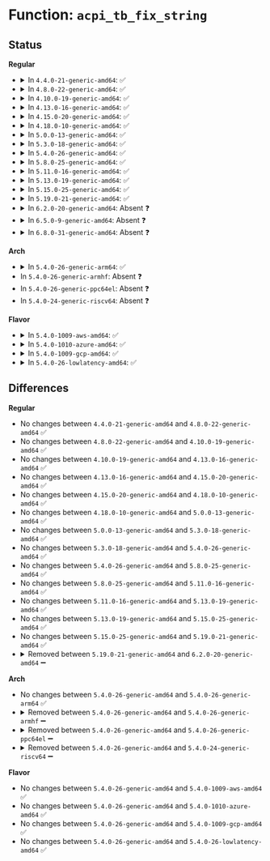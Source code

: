 # Function: <code>acpi_tb_fix_string</code>

## Status
<b>Regular</b>
<ul>
<li>
<details>
<summary>In <code>4.4.0-21-generic-amd64</code>: ✅</summary>

```c
void acpi_tb_fix_string(char * string, acpi_size length)
```

```json
{
  "name": "acpi_tb_fix_string",
  "collision_type": "Unique Static",
  "inline_type": "No",
  "funcs": [
    {
      "addr": 18446744071583716861,
      "name": "acpi_tb_fix_string",
      "external": false,
      "loc": "drivers/acpi/acpica/tbprint.c:72",
      "file": "drivers/acpi/acpica/tbprint.c",
      "inline": "seen, unknown",
      "caller_inline": [],
      "caller_func": [
        "drivers/acpi/acpica/tbprint.c:acpi_tb_print_table_header",
        "drivers/acpi/acpica/tbprint.c:acpi_tb_print_table_header",
        "drivers/acpi/acpica/tbprint.c:acpi_tb_print_table_header",
        "drivers/acpi/acpica/tbprint.c:acpi_tb_print_table_header",
        "drivers/acpi/acpica/tbprint.c:acpi_tb_print_table_header"
      ]
    }
  ],
  "symbols": [
    {
      "addr": 18446744071583716861,
      "name": "acpi_tb_fix_string",
      "section": ".text",
      "bind": "STB_LOCAL",
      "size": 43
    }
  ]
}
```
</details>
</li>
<li>
<details>
<summary>In <code>4.8.0-22-generic-amd64</code>: ✅</summary>

```c
void acpi_tb_fix_string(char * string, acpi_size length)
```

```json
{
  "name": "acpi_tb_fix_string",
  "collision_type": "Unique Static",
  "inline_type": "No",
  "funcs": [
    {
      "addr": 18446744071584041310,
      "name": "acpi_tb_fix_string",
      "external": false,
      "loc": "drivers/acpi/acpica/tbprint.c:72",
      "file": "drivers/acpi/acpica/tbprint.c",
      "inline": "seen, unknown",
      "caller_inline": [],
      "caller_func": [
        "drivers/acpi/acpica/tbprint.c:acpi_tb_print_table_header",
        "drivers/acpi/acpica/tbprint.c:acpi_tb_print_table_header",
        "drivers/acpi/acpica/tbprint.c:acpi_tb_print_table_header",
        "drivers/acpi/acpica/tbprint.c:acpi_tb_print_table_header",
        "drivers/acpi/acpica/tbprint.c:acpi_tb_print_table_header"
      ]
    }
  ],
  "symbols": [
    {
      "addr": 18446744071584041310,
      "name": "acpi_tb_fix_string",
      "section": ".text",
      "bind": "STB_LOCAL",
      "size": 43
    }
  ]
}
```
</details>
</li>
<li>
<details>
<summary>In <code>4.10.0-19-generic-amd64</code>: ✅</summary>

```c
void acpi_tb_fix_string(char * string, acpi_size length)
```

```json
{
  "name": "acpi_tb_fix_string",
  "collision_type": "Unique Static",
  "inline_type": "No",
  "funcs": [
    {
      "addr": 18446744071584183744,
      "name": "acpi_tb_fix_string",
      "external": false,
      "loc": "drivers/acpi/acpica/tbprint.c:72",
      "file": "drivers/acpi/acpica/tbprint.c",
      "inline": "seen, unknown",
      "caller_inline": [],
      "caller_func": [
        "drivers/acpi/acpica/tbprint.c:acpi_tb_print_table_header",
        "drivers/acpi/acpica/tbprint.c:acpi_tb_print_table_header",
        "drivers/acpi/acpica/tbprint.c:acpi_tb_print_table_header",
        "drivers/acpi/acpica/tbprint.c:acpi_tb_print_table_header",
        "drivers/acpi/acpica/tbprint.c:acpi_tb_print_table_header"
      ]
    }
  ],
  "symbols": [
    {
      "addr": 18446744071584183744,
      "name": "acpi_tb_fix_string",
      "section": ".text",
      "bind": "STB_LOCAL",
      "size": 43
    }
  ]
}
```
</details>
</li>
<li>
<details>
<summary>In <code>4.13.0-16-generic-amd64</code>: ✅</summary>

```c
void acpi_tb_fix_string(char * string, acpi_size length)
```

```json
{
  "name": "acpi_tb_fix_string",
  "collision_type": "Unique Static",
  "inline_type": "No",
  "funcs": [
    {
      "addr": 18446744071584251360,
      "name": "acpi_tb_fix_string",
      "external": false,
      "loc": "drivers/acpi/acpica/tbprint.c:72",
      "file": "drivers/acpi/acpica/tbprint.c",
      "inline": "seen, unknown",
      "caller_inline": [],
      "caller_func": [
        "drivers/acpi/acpica/tbprint.c:acpi_tb_print_table_header",
        "drivers/acpi/acpica/tbprint.c:acpi_tb_print_table_header",
        "drivers/acpi/acpica/tbprint.c:acpi_tb_print_table_header",
        "drivers/acpi/acpica/tbprint.c:acpi_tb_print_table_header",
        "drivers/acpi/acpica/tbprint.c:acpi_tb_print_table_header"
      ]
    }
  ],
  "symbols": [
    {
      "addr": 18446744071584251360,
      "name": "acpi_tb_fix_string",
      "section": ".text",
      "bind": "STB_LOCAL",
      "size": 41
    }
  ]
}
```
</details>
</li>
<li>
<details>
<summary>In <code>4.15.0-20-generic-amd64</code>: ✅</summary>

```c
void acpi_tb_fix_string(char * string, acpi_size length)
```

```json
{
  "name": "acpi_tb_fix_string",
  "collision_type": "Unique Static",
  "inline_type": "No",
  "funcs": [
    {
      "addr": 18446744071584609869,
      "name": "acpi_tb_fix_string",
      "external": false,
      "loc": "drivers/acpi/acpica/tbprint.c:72",
      "file": "drivers/acpi/acpica/tbprint.c",
      "inline": "seen, unknown",
      "caller_inline": [],
      "caller_func": [
        "drivers/acpi/acpica/tbprint.c:acpi_tb_print_table_header",
        "drivers/acpi/acpica/tbprint.c:acpi_tb_print_table_header",
        "drivers/acpi/acpica/tbprint.c:acpi_tb_print_table_header",
        "drivers/acpi/acpica/tbprint.c:acpi_tb_print_table_header",
        "drivers/acpi/acpica/tbprint.c:acpi_tb_print_table_header"
      ]
    }
  ],
  "symbols": [
    {
      "addr": 18446744071584609869,
      "name": "acpi_tb_fix_string",
      "section": ".text",
      "bind": "STB_LOCAL",
      "size": 41
    }
  ]
}
```
</details>
</li>
<li>
<details>
<summary>In <code>4.18.0-10-generic-amd64</code>: ✅</summary>

```c
void acpi_tb_fix_string(char * string, acpi_size length)
```

```json
{
  "name": "acpi_tb_fix_string",
  "collision_type": "Unique Static",
  "inline_type": "No",
  "funcs": [
    {
      "addr": 18446744071584835653,
      "name": "acpi_tb_fix_string",
      "external": false,
      "loc": "drivers/acpi/acpica/tbprint.c:38",
      "file": "drivers/acpi/acpica/tbprint.c",
      "inline": "seen, unknown",
      "caller_inline": [],
      "caller_func": [
        "drivers/acpi/acpica/tbprint.c:acpi_tb_print_table_header",
        "drivers/acpi/acpica/tbprint.c:acpi_tb_print_table_header",
        "drivers/acpi/acpica/tbprint.c:acpi_tb_print_table_header",
        "drivers/acpi/acpica/tbprint.c:acpi_tb_print_table_header",
        "drivers/acpi/acpica/tbprint.c:acpi_tb_print_table_header"
      ]
    }
  ],
  "symbols": [
    {
      "addr": 18446744071584835653,
      "name": "acpi_tb_fix_string",
      "section": ".text",
      "bind": "STB_LOCAL",
      "size": 41
    }
  ]
}
```
</details>
</li>
<li>
<details>
<summary>In <code>5.0.0-13-generic-amd64</code>: ✅</summary>

```c
void acpi_tb_fix_string(char * string, acpi_size length)
```

```json
{
  "name": "acpi_tb_fix_string",
  "collision_type": "Unique Static",
  "inline_type": "No",
  "funcs": [
    {
      "addr": 18446744071584939010,
      "name": "acpi_tb_fix_string",
      "external": false,
      "loc": "drivers/acpi/acpica/tbprint.c:38",
      "file": "drivers/acpi/acpica/tbprint.c",
      "inline": "seen, unknown",
      "caller_inline": [],
      "caller_func": [
        "drivers/acpi/acpica/tbprint.c:acpi_tb_print_table_header",
        "drivers/acpi/acpica/tbprint.c:acpi_tb_print_table_header",
        "drivers/acpi/acpica/tbprint.c:acpi_tb_print_table_header",
        "drivers/acpi/acpica/tbprint.c:acpi_tb_print_table_header",
        "drivers/acpi/acpica/tbprint.c:acpi_tb_print_table_header"
      ]
    }
  ],
  "symbols": [
    {
      "addr": 18446744071584939010,
      "name": "acpi_tb_fix_string",
      "section": ".text",
      "bind": "STB_LOCAL",
      "size": 41
    }
  ]
}
```
</details>
</li>
<li>
<details>
<summary>In <code>5.3.0-18-generic-amd64</code>: ✅</summary>

```c
void acpi_tb_fix_string(char * string, acpi_size length)
```

```json
{
  "name": "acpi_tb_fix_string",
  "collision_type": "Unique Static",
  "inline_type": "No",
  "funcs": [
    {
      "addr": 18446744071585141900,
      "name": "acpi_tb_fix_string",
      "external": false,
      "loc": "drivers/acpi/acpica/tbprint.c:38",
      "file": "drivers/acpi/acpica/tbprint.c",
      "inline": "seen, unknown",
      "caller_inline": [],
      "caller_func": [
        "drivers/acpi/acpica/tbprint.c:acpi_tb_print_table_header",
        "drivers/acpi/acpica/tbprint.c:acpi_tb_print_table_header",
        "drivers/acpi/acpica/tbprint.c:acpi_tb_print_table_header",
        "drivers/acpi/acpica/tbprint.c:acpi_tb_print_table_header",
        "drivers/acpi/acpica/tbprint.c:acpi_tb_print_table_header"
      ]
    }
  ],
  "symbols": [
    {
      "addr": 18446744071585141900,
      "name": "acpi_tb_fix_string",
      "section": ".text",
      "bind": "STB_LOCAL",
      "size": 43
    }
  ]
}
```
</details>
</li>
<li>
<details>
<summary>In <code>5.4.0-26-generic-amd64</code>: ✅</summary>

```c
void acpi_tb_fix_string(char * string, acpi_size length)
```

```json
{
  "name": "acpi_tb_fix_string",
  "collision_type": "Unique Static",
  "inline_type": "No",
  "funcs": [
    {
      "addr": 18446744071585278263,
      "name": "acpi_tb_fix_string",
      "external": false,
      "loc": "drivers/acpi/acpica/tbprint.c:38",
      "file": "drivers/acpi/acpica/tbprint.c",
      "inline": "seen, unknown",
      "caller_inline": [],
      "caller_func": [
        "drivers/acpi/acpica/tbprint.c:acpi_tb_print_table_header",
        "drivers/acpi/acpica/tbprint.c:acpi_tb_print_table_header",
        "drivers/acpi/acpica/tbprint.c:acpi_tb_print_table_header",
        "drivers/acpi/acpica/tbprint.c:acpi_tb_print_table_header",
        "drivers/acpi/acpica/tbprint.c:acpi_tb_print_table_header"
      ]
    }
  ],
  "symbols": [
    {
      "addr": 18446744071585278263,
      "name": "acpi_tb_fix_string",
      "section": ".text",
      "bind": "STB_LOCAL",
      "size": 43
    }
  ]
}
```
</details>
</li>
<li>
<details>
<summary>In <code>5.8.0-25-generic-amd64</code>: ✅</summary>

```c
void acpi_tb_fix_string(char * string, acpi_size length)
```

```json
{
  "name": "acpi_tb_fix_string",
  "collision_type": "Unique Static",
  "inline_type": "No",
  "funcs": [
    {
      "addr": 18446744071585984368,
      "name": "acpi_tb_fix_string",
      "external": false,
      "loc": "drivers/acpi/acpica/tbprint.c:38",
      "file": "drivers/acpi/acpica/tbprint.c",
      "inline": "seen, unknown",
      "caller_inline": [],
      "caller_func": [
        "drivers/acpi/acpica/tbprint.c:acpi_tb_print_table_header",
        "drivers/acpi/acpica/tbprint.c:acpi_tb_print_table_header",
        "drivers/acpi/acpica/tbprint.c:acpi_tb_print_table_header",
        "drivers/acpi/acpica/tbprint.c:acpi_tb_print_table_header",
        "drivers/acpi/acpica/tbprint.c:acpi_tb_print_table_header"
      ]
    }
  ],
  "symbols": [
    {
      "addr": 18446744071585984368,
      "name": "acpi_tb_fix_string",
      "section": ".text",
      "bind": "STB_LOCAL",
      "size": 41
    }
  ]
}
```
</details>
</li>
<li>
<details>
<summary>In <code>5.11.0-16-generic-amd64</code>: ✅</summary>

```c
void acpi_tb_fix_string(char * string, acpi_size length)
```

```json
{
  "name": "acpi_tb_fix_string",
  "collision_type": "Unique Static",
  "inline_type": "No",
  "funcs": [
    {
      "addr": 18446744071586107254,
      "name": "acpi_tb_fix_string",
      "external": false,
      "loc": "drivers/acpi/acpica/tbprint.c:38",
      "file": "drivers/acpi/acpica/tbprint.c",
      "inline": "seen, unknown",
      "caller_inline": [],
      "caller_func": [
        "drivers/acpi/acpica/tbprint.c:acpi_tb_print_table_header",
        "drivers/acpi/acpica/tbprint.c:acpi_tb_print_table_header",
        "drivers/acpi/acpica/tbprint.c:acpi_tb_print_table_header",
        "drivers/acpi/acpica/tbprint.c:acpi_tb_print_table_header",
        "drivers/acpi/acpica/tbprint.c:acpi_tb_print_table_header"
      ]
    }
  ],
  "symbols": [
    {
      "addr": 18446744071586107254,
      "name": "acpi_tb_fix_string",
      "section": ".text",
      "bind": "STB_LOCAL",
      "size": 41
    }
  ]
}
```
</details>
</li>
<li>
<details>
<summary>In <code>5.13.0-19-generic-amd64</code>: ✅</summary>

```c
void acpi_tb_fix_string(char * string, acpi_size length)
```

```json
{
  "name": "acpi_tb_fix_string",
  "collision_type": "Unique Static",
  "inline_type": "No",
  "funcs": [
    {
      "addr": 18446744071585984060,
      "name": "acpi_tb_fix_string",
      "external": false,
      "loc": "drivers/acpi/acpica/tbprint.c:38",
      "file": "drivers/acpi/acpica/tbprint.c",
      "inline": "seen, unknown",
      "caller_inline": [],
      "caller_func": [
        "drivers/acpi/acpica/tbprint.c:acpi_tb_print_table_header",
        "drivers/acpi/acpica/tbprint.c:acpi_tb_print_table_header",
        "drivers/acpi/acpica/tbprint.c:acpi_tb_print_table_header",
        "drivers/acpi/acpica/tbprint.c:acpi_tb_print_table_header",
        "drivers/acpi/acpica/tbprint.c:acpi_tb_print_table_header"
      ]
    }
  ],
  "symbols": [
    {
      "addr": 18446744071585984060,
      "name": "acpi_tb_fix_string",
      "section": ".text",
      "bind": "STB_LOCAL",
      "size": 41
    }
  ]
}
```
</details>
</li>
<li>
<details>
<summary>In <code>5.15.0-25-generic-amd64</code>: ✅</summary>

```c
void acpi_tb_fix_string(char * string, acpi_size length)
```

```json
{
  "name": "acpi_tb_fix_string",
  "collision_type": "Unique Static",
  "inline_type": "No",
  "funcs": [
    {
      "addr": 18446744071586473132,
      "name": "acpi_tb_fix_string",
      "external": false,
      "loc": "drivers/acpi/acpica/tbprint.c:38",
      "file": "drivers/acpi/acpica/tbprint.c",
      "inline": "seen, unknown",
      "caller_inline": [],
      "caller_func": [
        "drivers/acpi/acpica/tbprint.c:acpi_tb_print_table_header",
        "drivers/acpi/acpica/tbprint.c:acpi_tb_print_table_header",
        "drivers/acpi/acpica/tbprint.c:acpi_tb_print_table_header",
        "drivers/acpi/acpica/tbprint.c:acpi_tb_print_table_header",
        "drivers/acpi/acpica/tbprint.c:acpi_tb_print_table_header"
      ]
    }
  ],
  "symbols": [
    {
      "addr": 18446744071586473132,
      "name": "acpi_tb_fix_string",
      "section": ".text",
      "bind": "STB_LOCAL",
      "size": 41
    }
  ]
}
```
</details>
</li>
<li>
<details>
<summary>In <code>5.19.0-21-generic-amd64</code>: ✅</summary>

```c
void acpi_tb_fix_string(char * string, acpi_size length)
```

```json
{
  "name": "acpi_tb_fix_string",
  "collision_type": "Unique Static",
  "inline_type": "No",
  "funcs": [
    {
      "addr": 18446744071587726207,
      "name": "acpi_tb_fix_string",
      "external": false,
      "loc": "drivers/acpi/acpica/tbprint.c:38",
      "file": "drivers/acpi/acpica/tbprint.c",
      "inline": "seen, unknown",
      "caller_inline": [],
      "caller_func": [
        "drivers/acpi/acpica/tbprint.c:acpi_tb_print_table_header",
        "drivers/acpi/acpica/tbprint.c:acpi_tb_print_table_header",
        "drivers/acpi/acpica/tbprint.c:acpi_tb_print_table_header",
        "drivers/acpi/acpica/tbprint.c:acpi_tb_print_table_header",
        "drivers/acpi/acpica/tbprint.c:acpi_tb_print_table_header"
      ]
    }
  ],
  "symbols": [
    {
      "addr": 18446744071587726207,
      "name": "acpi_tb_fix_string",
      "section": ".text",
      "bind": "STB_LOCAL",
      "size": 51
    }
  ]
}
```
</details>
</li>
<li>
<details>
<summary>In <code>6.2.0-20-generic-amd64</code>: Absent ❓</summary>

```json
{
  "name": "acpi_tb_fix_string",
  "collision_type": "Unique Static",
  "inline_type": "Full",
  "funcs": [
    {
      "addr": 18446744071589046120,
      "name": "acpi_tb_fix_string",
      "external": false,
      "loc": "drivers/acpi/acpica/tbprint.c:39",
      "file": "drivers/acpi/acpica/tbprint.c",
      "inline": "not declared, inlined",
      "caller_inline": [
        "drivers/acpi/acpica/tbprint.c:acpi_tb_print_table_header",
        "drivers/acpi/acpica/tbprint.c:acpi_tb_print_table_header",
        "drivers/acpi/acpica/tbprint.c:acpi_tb_print_table_header",
        "drivers/acpi/acpica/tbprint.c:acpi_tb_print_table_header",
        "drivers/acpi/acpica/tbprint.c:acpi_tb_print_table_header"
      ],
      "caller_func": []
    }
  ],
  "symbols": []
}
```
</details>
</li>
<li>
<details>
<summary>In <code>6.5.0-9-generic-amd64</code>: Absent ❓</summary>

```json
{
  "name": "acpi_tb_fix_string",
  "collision_type": "Unique Static",
  "inline_type": "Full",
  "funcs": [
    {
      "addr": 18446744071589337509,
      "name": "acpi_tb_fix_string",
      "external": false,
      "loc": "drivers/acpi/acpica/tbprint.c:39",
      "file": "drivers/acpi/acpica/tbprint.c",
      "inline": "not declared, inlined",
      "caller_inline": [
        "drivers/acpi/acpica/tbprint.c:acpi_tb_print_table_header",
        "drivers/acpi/acpica/tbprint.c:acpi_tb_cleanup_table_header",
        "drivers/acpi/acpica/tbprint.c:acpi_tb_cleanup_table_header",
        "drivers/acpi/acpica/tbprint.c:acpi_tb_cleanup_table_header",
        "drivers/acpi/acpica/tbprint.c:acpi_tb_cleanup_table_header"
      ],
      "caller_func": []
    }
  ],
  "symbols": []
}
```
</details>
</li>
<li>
<details>
<summary>In <code>6.8.0-31-generic-amd64</code>: Absent ❓</summary>

```json
{
  "name": "acpi_tb_fix_string",
  "collision_type": "Unique Static",
  "inline_type": "Full",
  "funcs": [
    {
      "addr": 18446744071589644325,
      "name": "acpi_tb_fix_string",
      "external": false,
      "loc": "drivers/acpi/acpica/tbprint.c:39",
      "file": "drivers/acpi/acpica/tbprint.c",
      "inline": "not declared, inlined",
      "caller_inline": [
        "drivers/acpi/acpica/tbprint.c:acpi_tb_print_table_header",
        "drivers/acpi/acpica/tbprint.c:acpi_tb_cleanup_table_header",
        "drivers/acpi/acpica/tbprint.c:acpi_tb_cleanup_table_header",
        "drivers/acpi/acpica/tbprint.c:acpi_tb_cleanup_table_header",
        "drivers/acpi/acpica/tbprint.c:acpi_tb_cleanup_table_header"
      ],
      "caller_func": []
    }
  ],
  "symbols": []
}
```
</details>
</li>
</ul>
<b>Arch</b>
<ul>
<li>
<details>
<summary>In <code>5.4.0-26-generic-arm64</code>: ✅</summary>

```c
void acpi_tb_fix_string(char * string, acpi_size length)
```

```json
{
  "name": "acpi_tb_fix_string",
  "collision_type": "Unique Static",
  "inline_type": "No",
  "funcs": [
    {
      "addr": 18446603336497593860,
      "name": "acpi_tb_fix_string",
      "external": false,
      "loc": "drivers/acpi/acpica/tbprint.c:38",
      "file": "drivers/acpi/acpica/tbprint.c",
      "inline": "seen, unknown",
      "caller_inline": [],
      "caller_func": [
        "drivers/acpi/acpica/tbprint.c:acpi_tb_print_table_header",
        "drivers/acpi/acpica/tbprint.c:acpi_tb_print_table_header",
        "drivers/acpi/acpica/tbprint.c:acpi_tb_print_table_header",
        "drivers/acpi/acpica/tbprint.c:acpi_tb_print_table_header",
        "drivers/acpi/acpica/tbprint.c:acpi_tb_print_table_header"
      ]
    }
  ],
  "symbols": [
    {
      "addr": 18446603336497593860,
      "name": "acpi_tb_fix_string",
      "section": ".text",
      "bind": "STB_LOCAL",
      "size": 100
    }
  ]
}
```
</details>
</li>
<li>
In <code>5.4.0-26-generic-armhf</code>: Absent ❓
</li>
<li>
In <code>5.4.0-26-generic-ppc64el</code>: Absent ❓
</li>
<li>
In <code>5.4.0-24-generic-riscv64</code>: Absent ❓
</li>
</ul>
<b>Flavor</b>
<ul>
<li>
<details>
<summary>In <code>5.4.0-1009-aws-amd64</code>: ✅</summary>

```c
void acpi_tb_fix_string(char * string, acpi_size length)
```

```json
{
  "name": "acpi_tb_fix_string",
  "collision_type": "Unique Static",
  "inline_type": "No",
  "funcs": [
    {
      "addr": 18446744071585122838,
      "name": "acpi_tb_fix_string",
      "external": false,
      "loc": "drivers/acpi/acpica/tbprint.c:38",
      "file": "drivers/acpi/acpica/tbprint.c",
      "inline": "seen, unknown",
      "caller_inline": [],
      "caller_func": [
        "drivers/acpi/acpica/tbprint.c:acpi_tb_print_table_header",
        "drivers/acpi/acpica/tbprint.c:acpi_tb_print_table_header",
        "drivers/acpi/acpica/tbprint.c:acpi_tb_print_table_header",
        "drivers/acpi/acpica/tbprint.c:acpi_tb_print_table_header",
        "drivers/acpi/acpica/tbprint.c:acpi_tb_print_table_header"
      ]
    }
  ],
  "symbols": [
    {
      "addr": 18446744071585122838,
      "name": "acpi_tb_fix_string",
      "section": ".text",
      "bind": "STB_LOCAL",
      "size": 43
    }
  ]
}
```
</details>
</li>
<li>
<details>
<summary>In <code>5.4.0-1010-azure-amd64</code>: ✅</summary>

```c
void acpi_tb_fix_string(char * string, acpi_size length)
```

```json
{
  "name": "acpi_tb_fix_string",
  "collision_type": "Unique Static",
  "inline_type": "No",
  "funcs": [
    {
      "addr": 18446744071585038145,
      "name": "acpi_tb_fix_string",
      "external": false,
      "loc": "drivers/acpi/acpica/tbprint.c:38",
      "file": "drivers/acpi/acpica/tbprint.c",
      "inline": "seen, unknown",
      "caller_inline": [],
      "caller_func": [
        "drivers/acpi/acpica/tbprint.c:acpi_tb_print_table_header",
        "drivers/acpi/acpica/tbprint.c:acpi_tb_print_table_header",
        "drivers/acpi/acpica/tbprint.c:acpi_tb_print_table_header",
        "drivers/acpi/acpica/tbprint.c:acpi_tb_print_table_header",
        "drivers/acpi/acpica/tbprint.c:acpi_tb_print_table_header"
      ]
    }
  ],
  "symbols": [
    {
      "addr": 18446744071585038145,
      "name": "acpi_tb_fix_string",
      "section": ".text",
      "bind": "STB_LOCAL",
      "size": 43
    }
  ]
}
```
</details>
</li>
<li>
<details>
<summary>In <code>5.4.0-1009-gcp-amd64</code>: ✅</summary>

```c
void acpi_tb_fix_string(char * string, acpi_size length)
```

```json
{
  "name": "acpi_tb_fix_string",
  "collision_type": "Unique Static",
  "inline_type": "No",
  "funcs": [
    {
      "addr": 18446744071585229847,
      "name": "acpi_tb_fix_string",
      "external": false,
      "loc": "drivers/acpi/acpica/tbprint.c:38",
      "file": "drivers/acpi/acpica/tbprint.c",
      "inline": "seen, unknown",
      "caller_inline": [],
      "caller_func": [
        "drivers/acpi/acpica/tbprint.c:acpi_tb_print_table_header",
        "drivers/acpi/acpica/tbprint.c:acpi_tb_print_table_header",
        "drivers/acpi/acpica/tbprint.c:acpi_tb_print_table_header",
        "drivers/acpi/acpica/tbprint.c:acpi_tb_print_table_header",
        "drivers/acpi/acpica/tbprint.c:acpi_tb_print_table_header"
      ]
    }
  ],
  "symbols": [
    {
      "addr": 18446744071585229847,
      "name": "acpi_tb_fix_string",
      "section": ".text",
      "bind": "STB_LOCAL",
      "size": 43
    }
  ]
}
```
</details>
</li>
<li>
<details>
<summary>In <code>5.4.0-26-lowlatency-amd64</code>: ✅</summary>

```c
void acpi_tb_fix_string(char * string, acpi_size length)
```

```json
{
  "name": "acpi_tb_fix_string",
  "collision_type": "Unique Static",
  "inline_type": "No",
  "funcs": [
    {
      "addr": 18446744071585336007,
      "name": "acpi_tb_fix_string",
      "external": false,
      "loc": "drivers/acpi/acpica/tbprint.c:38",
      "file": "drivers/acpi/acpica/tbprint.c",
      "inline": "seen, unknown",
      "caller_inline": [],
      "caller_func": [
        "drivers/acpi/acpica/tbprint.c:acpi_tb_print_table_header",
        "drivers/acpi/acpica/tbprint.c:acpi_tb_print_table_header",
        "drivers/acpi/acpica/tbprint.c:acpi_tb_print_table_header",
        "drivers/acpi/acpica/tbprint.c:acpi_tb_print_table_header",
        "drivers/acpi/acpica/tbprint.c:acpi_tb_print_table_header"
      ]
    }
  ],
  "symbols": [
    {
      "addr": 18446744071585336007,
      "name": "acpi_tb_fix_string",
      "section": ".text",
      "bind": "STB_LOCAL",
      "size": 43
    }
  ]
}
```
</details>
</li>
</ul>

## Differences
<b>Regular</b>
<ul>
<li>
No changes between <code>4.4.0-21-generic-amd64</code> and <code>4.8.0-22-generic-amd64</code> ✅
</li>
<li>
No changes between <code>4.8.0-22-generic-amd64</code> and <code>4.10.0-19-generic-amd64</code> ✅
</li>
<li>
No changes between <code>4.10.0-19-generic-amd64</code> and <code>4.13.0-16-generic-amd64</code> ✅
</li>
<li>
No changes between <code>4.13.0-16-generic-amd64</code> and <code>4.15.0-20-generic-amd64</code> ✅
</li>
<li>
No changes between <code>4.15.0-20-generic-amd64</code> and <code>4.18.0-10-generic-amd64</code> ✅
</li>
<li>
No changes between <code>4.18.0-10-generic-amd64</code> and <code>5.0.0-13-generic-amd64</code> ✅
</li>
<li>
No changes between <code>5.0.0-13-generic-amd64</code> and <code>5.3.0-18-generic-amd64</code> ✅
</li>
<li>
No changes between <code>5.3.0-18-generic-amd64</code> and <code>5.4.0-26-generic-amd64</code> ✅
</li>
<li>
No changes between <code>5.4.0-26-generic-amd64</code> and <code>5.8.0-25-generic-amd64</code> ✅
</li>
<li>
No changes between <code>5.8.0-25-generic-amd64</code> and <code>5.11.0-16-generic-amd64</code> ✅
</li>
<li>
No changes between <code>5.11.0-16-generic-amd64</code> and <code>5.13.0-19-generic-amd64</code> ✅
</li>
<li>
No changes between <code>5.13.0-19-generic-amd64</code> and <code>5.15.0-25-generic-amd64</code> ✅
</li>
<li>
No changes between <code>5.15.0-25-generic-amd64</code> and <code>5.19.0-21-generic-amd64</code> ✅
</li>
<li>
<details>
<summary>Removed between <code>5.19.0-21-generic-amd64</code> and <code>6.2.0-20-generic-amd64</code> ➖</summary>

```c
void acpi_tb_fix_string(char * string, acpi_size length)
```
</details>
</li>
</ul>
<b>Arch</b>
<ul>
<li>
No changes between <code>5.4.0-26-generic-amd64</code> and <code>5.4.0-26-generic-arm64</code> ✅
</li>
<li>
<details>
<summary>Removed between <code>5.4.0-26-generic-amd64</code> and <code>5.4.0-26-generic-armhf</code> ➖</summary>

```c
void acpi_tb_fix_string(char * string, acpi_size length)
```
</details>
</li>
<li>
<details>
<summary>Removed between <code>5.4.0-26-generic-amd64</code> and <code>5.4.0-26-generic-ppc64el</code> ➖</summary>

```c
void acpi_tb_fix_string(char * string, acpi_size length)
```
</details>
</li>
<li>
<details>
<summary>Removed between <code>5.4.0-26-generic-amd64</code> and <code>5.4.0-24-generic-riscv64</code> ➖</summary>

```c
void acpi_tb_fix_string(char * string, acpi_size length)
```
</details>
</li>
</ul>
<b>Flavor</b>
<ul>
<li>
No changes between <code>5.4.0-26-generic-amd64</code> and <code>5.4.0-1009-aws-amd64</code> ✅
</li>
<li>
No changes between <code>5.4.0-26-generic-amd64</code> and <code>5.4.0-1010-azure-amd64</code> ✅
</li>
<li>
No changes between <code>5.4.0-26-generic-amd64</code> and <code>5.4.0-1009-gcp-amd64</code> ✅
</li>
<li>
No changes between <code>5.4.0-26-generic-amd64</code> and <code>5.4.0-26-lowlatency-amd64</code> ✅
</li>
</ul>

